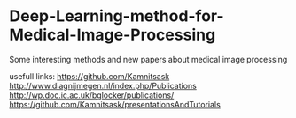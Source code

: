 # Deep-Learning-method-for-Medical-Image-Processing
Some interesting methods and new papers about medical image processing

usefull links:
https://github.com/Kamnitsask
http://www.diagnijmegen.nl/index.php/Publications
http://wp.doc.ic.ac.uk/bglocker/publications/
https://github.com/Kamnitsask/presentationsAndTutorials

